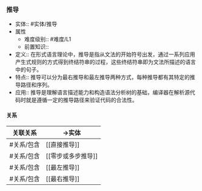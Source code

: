 ###  推导 
- 实体:: #实体/推导 
- 属性
	- 难度级别:: #难度/L1 
	- 前置知识::
- 定义:: 在形式语言理论中，推导是指从文法的开始符号出发，通过一系列应用产生式规则的方式得到终结符串的过程，这些终结符串即为文法所描述的语言中的句子。
- 特点:: 推导可以分为最右推导和最左推导两种方式，每种推导都有其特定的推导路径和序列。
- 应用::  推导是理解语言描述能力和构造语法分析树的基础，编译器在解析源代码时就是遵循一定的推导路径来验证代码的合法性。
#### 关系
| 关联关系 | ->实体 |
| ---- | ---- |
| #关系/包含 | [[直接推导]] |
| #关系/包含  | [[零步或多步推导]] |
| #关系/包含  | [[最左推导]] |
| #关系/包含  | [[最右推导]] |